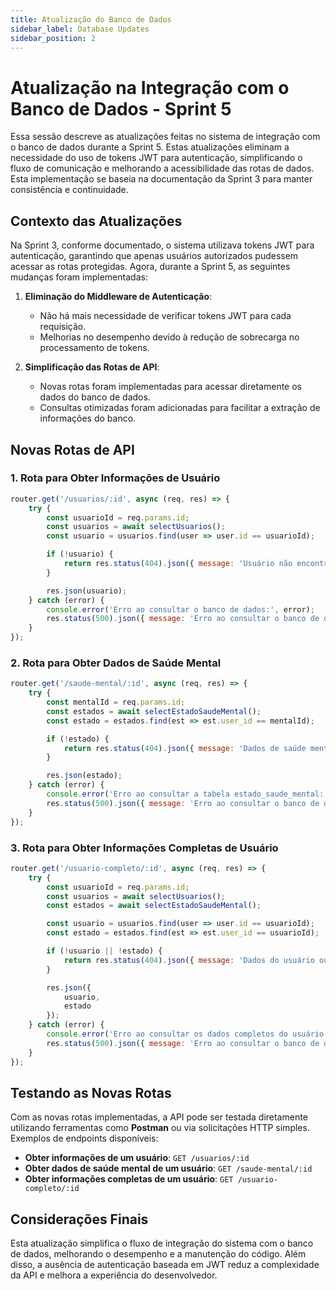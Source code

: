```yaml
---
title: Atualização do Banco de Dados
sidebar_label: Database Updates
sidebar_position: 2
---
```


# Atualização na Integração com o Banco de Dados - Sprint 5

Essa sessão descreve as atualizações feitas no sistema de integração com o banco de dados durante a Sprint 5. Estas atualizações eliminam a necessidade do uso de tokens JWT para autenticação, simplificando o fluxo de comunicação e melhorando a acessibilidade das rotas de dados. Esta implementação se baseia na documentação da Sprint 3 para manter consistência e continuidade.

## Contexto das Atualizações

Na Sprint 3, conforme documentado, o sistema utilizava tokens JWT para autenticação, garantindo que apenas usuários autorizados pudessem acessar as rotas protegidas. Agora, durante a Sprint 5, as seguintes mudanças foram implementadas:

1. **Eliminação do Middleware de Autenticação**:
   - Não há mais necessidade de verificar tokens JWT para cada requisição.
   - Melhorias no desempenho devido à redução de sobrecarga no processamento de tokens.

2. **Simplificação das Rotas de API**:
   - Novas rotas foram implementadas para acessar diretamente os dados do banco de dados.
   - Consultas otimizadas foram adicionadas para facilitar a extração de informações do banco.

## Novas Rotas de API

### 1. Rota para Obter Informações de Usuário

```javascript
router.get('/usuarios/:id', async (req, res) => {
    try {
        const usuarioId = req.params.id;
        const usuarios = await selectUsuarios();
        const usuario = usuarios.find(user => user.id == usuarioId);

        if (!usuario) {
            return res.status(404).json({ message: 'Usuário não encontrado' });
        }

        res.json(usuario);
    } catch (error) {
        console.error('Erro ao consultar o banco de dados:', error);
        res.status(500).json({ message: 'Erro ao consultar o banco de dados' });
    }
});
```

### 2. Rota para Obter Dados de Saúde Mental

```javascript
router.get('/saude-mental/:id', async (req, res) => {
    try {
        const mentalId = req.params.id;
        const estados = await selectEstadoSaudeMental();
        const estado = estados.find(est => est.user_id == mentalId);

        if (!estado) {
            return res.status(404).json({ message: 'Dados de saúde mental não encontrados' });
        }

        res.json(estado);
    } catch (error) {
        console.error('Erro ao consultar a tabela estado_saude_mental:', error);
        res.status(500).json({ message: 'Erro ao consultar o banco de dados' });
    }
});
```

### 3. Rota para Obter Informações Completas de Usuário

```javascript
router.get('/usuario-completo/:id', async (req, res) => {
    try {
        const usuarioId = req.params.id;
        const usuarios = await selectUsuarios();
        const estados = await selectEstadoSaudeMental();

        const usuario = usuarios.find(user => user.id == usuarioId);
        const estado = estados.find(est => est.user_id == usuarioId);

        if (!usuario || !estado) {
            return res.status(404).json({ message: 'Dados do usuário ou de saúde mental não encontrados' });
        }

        res.json({
            usuario,
            estado
        });
    } catch (error) {
        console.error('Erro ao consultar os dados completos do usuário:', error);
        res.status(500).json({ message: 'Erro ao consultar o banco de dados' });
    }
});
```

## Testando as Novas Rotas

Com as novas rotas implementadas, a API pode ser testada diretamente utilizando ferramentas como **Postman** ou via solicitações HTTP simples. Exemplos de endpoints disponíveis:

- **Obter informações de um usuário**: `GET /usuarios/:id`
- **Obter dados de saúde mental de um usuário**: `GET /saude-mental/:id`
- **Obter informações completas de um usuário**: `GET /usuario-completo/:id`

## Considerações Finais

Esta atualização simplifica o fluxo de integração do sistema com o banco de dados, melhorando o desempenho e a manutenção do código. Além disso, a ausência de autenticação baseada em JWT reduz a complexidade da API e melhora a experiência do desenvolvedor.
